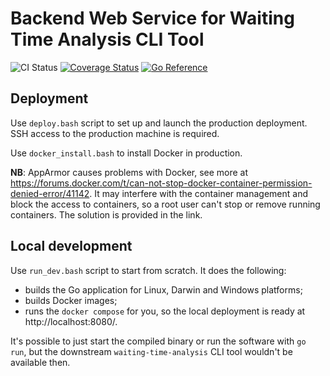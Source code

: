 # Backend Web Service for Waiting Time Analysis CLI Tool

![CI Status](https://github.com/AutomatedProcessImprovement/waiting-time-backend/actions/workflows/main.yml/badge.svg) [![Coverage Status](https://coveralls.io/repos/github/AutomatedProcessImprovement/waiting-time-backend/badge.svg?branch=main)](https://coveralls.io/github/AutomatedProcessImprovement/waiting-time-backend?branch=main) [![Go Reference](https://pkg.go.dev/badge/github.com/AutomatedProcessImprovement/waiting-time-backend.svg)](https://pkg.go.dev/github.com/AutomatedProcessImprovement/waiting-time-backend)

## Deployment

Use `deploy.bash` script to set up and launch the production deployment. SSH access to the production machine is required.

Use `docker_install.bash` to install Docker in production.

**NB**: AppArmor causes problems with Docker, see more at https://forums.docker.com/t/can-not-stop-docker-container-permission-denied-error/41142. It may interfere with the container management and block the access to containers, so a root user can't stop or remove running containers. The solution is provided in the link. 

## Local development

Use `run_dev.bash` script to start from scratch. It does the following:

- builds the Go application for Linux, Darwin and Windows platforms;
- builds Docker images;
- runs the `docker compose` for you, so the local deployment is ready at http://localhost:8080/.

It's possible to just start the compiled binary or run the software with `go run`, but the downstream `waiting-time-analysis` CLI tool wouldn't be available then.